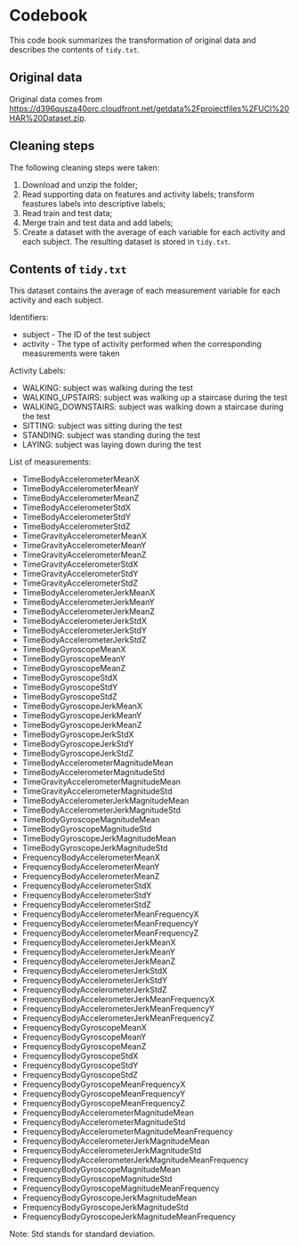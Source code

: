 # Codebook

This code book summarizes the transformation of original data and describes the contents of `tidy.txt`.

## Original data
Original data comes from https://d396qusza40orc.cloudfront.net/getdata%2Fprojectfiles%2FUCI%20HAR%20Dataset.zip.

## Cleaning steps
The following cleaning steps were taken:
1. Download and unzip the folder;
2. Read supporting data on features and activity labels; transform feastures labels into descriptive labels;
3. Read train and test data;
4. Merge train and test data and add labels;
5. Create a dataset with the average of each variable for each activity and each subject.
The resulting dataset is stored in `tidy.txt`.

## Contents of `tidy.txt`
This dataset contains the average of each measurement variable for each activity and each subject.

Identifiers:
* subject - The ID of the test subject
* activity - The type of activity performed when the corresponding measurements were taken

Activity Labels:
* WALKING: subject was walking during the test
* WALKING_UPSTAIRS: subject was walking up a staircase during the test
* WALKING_DOWNSTAIRS: subject was walking down a staircase during the test
* SITTING: subject was sitting during the test
* STANDING: subject was standing during the test
* LAYING: subject was laying down during the test

List of measurements:
* TimeBodyAccelerometerMeanX
* TimeBodyAccelerometerMeanY
* TimeBodyAccelerometerMeanZ
* TimeBodyAccelerometerStdX
* TimeBodyAccelerometerStdY
* TimeBodyAccelerometerStdZ
* TimeGravityAccelerometerMeanX
* TimeGravityAccelerometerMeanY
* TimeGravityAccelerometerMeanZ
* TimeGravityAccelerometerStdX
* TimeGravityAccelerometerStdY
* TimeGravityAccelerometerStdZ
* TimeBodyAccelerometerJerkMeanX
* TimeBodyAccelerometerJerkMeanY
* TimeBodyAccelerometerJerkMeanZ
* TimeBodyAccelerometerJerkStdX
* TimeBodyAccelerometerJerkStdY
* TimeBodyAccelerometerJerkStdZ
* TimeBodyGyroscopeMeanX
* TimeBodyGyroscopeMeanY
* TimeBodyGyroscopeMeanZ
* TimeBodyGyroscopeStdX
* TimeBodyGyroscopeStdY
* TimeBodyGyroscopeStdZ
* TimeBodyGyroscopeJerkMeanX
* TimeBodyGyroscopeJerkMeanY
* TimeBodyGyroscopeJerkMeanZ
* TimeBodyGyroscopeJerkStdX
* TimeBodyGyroscopeJerkStdY
* TimeBodyGyroscopeJerkStdZ
* TimeBodyAccelerometerMagnitudeMean
* TimeBodyAccelerometerMagnitudeStd
* TimeGravityAccelerometerMagnitudeMean
* TimeGravityAccelerometerMagnitudeStd
* TimeBodyAccelerometerJerkMagnitudeMean
* TimeBodyAccelerometerJerkMagnitudeStd
* TimeBodyGyroscopeMagnitudeMean
* TimeBodyGyroscopeMagnitudeStd
* TimeBodyGyroscopeJerkMagnitudeMean
* TimeBodyGyroscopeJerkMagnitudeStd
* FrequencyBodyAccelerometerMeanX
* FrequencyBodyAccelerometerMeanY
* FrequencyBodyAccelerometerMeanZ
* FrequencyBodyAccelerometerStdX
* FrequencyBodyAccelerometerStdY
* FrequencyBodyAccelerometerStdZ
* FrequencyBodyAccelerometerMeanFrequencyX
* FrequencyBodyAccelerometerMeanFrequencyY
* FrequencyBodyAccelerometerMeanFrequencyZ
* FrequencyBodyAccelerometerJerkMeanX
* FrequencyBodyAccelerometerJerkMeanY
* FrequencyBodyAccelerometerJerkMeanZ
* FrequencyBodyAccelerometerJerkStdX
* FrequencyBodyAccelerometerJerkStdY
* FrequencyBodyAccelerometerJerkStdZ
* FrequencyBodyAccelerometerJerkMeanFrequencyX
* FrequencyBodyAccelerometerJerkMeanFrequencyY
* FrequencyBodyAccelerometerJerkMeanFrequencyZ
* FrequencyBodyGyroscopeMeanX
* FrequencyBodyGyroscopeMeanY
* FrequencyBodyGyroscopeMeanZ
* FrequencyBodyGyroscopeStdX
* FrequencyBodyGyroscopeStdY
* FrequencyBodyGyroscopeStdZ
* FrequencyBodyGyroscopeMeanFrequencyX
* FrequencyBodyGyroscopeMeanFrequencyY
* FrequencyBodyGyroscopeMeanFrequencyZ
* FrequencyBodyAccelerometerMagnitudeMean
* FrequencyBodyAccelerometerMagnitudeStd
* FrequencyBodyAccelerometerMagnitudeMeanFrequency
* FrequencyBodyAccelerometerJerkMagnitudeMean
* FrequencyBodyAccelerometerJerkMagnitudeStd
* FrequencyBodyAccelerometerJerkMagnitudeMeanFrequency
* FrequencyBodyGyroscopeMagnitudeMean
* FrequencyBodyGyroscopeMagnitudeStd
* FrequencyBodyGyroscopeMagnitudeMeanFrequency
* FrequencyBodyGyroscopeJerkMagnitudeMean
* FrequencyBodyGyroscopeJerkMagnitudeStd
* FrequencyBodyGyroscopeJerkMagnitudeMeanFrequency

Note: Std stands for standard deviation.
